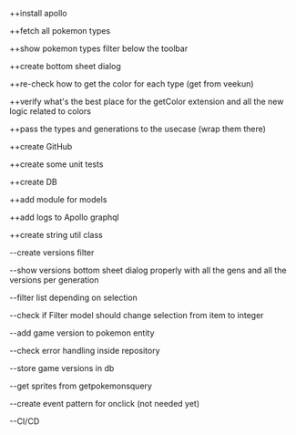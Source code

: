 ++install apollo

++fetch all pokemon types

++show pokemon types filter below the toolbar

++create bottom sheet dialog

++re-check how to get the color for each type (get from veekun)

++verify what's the best place for the getColor extension and all the new logic related to colors

++pass the types and generations to the usecase (wrap them there)

++create GitHub

++create some unit tests

++create DB

++add module for models

++add logs to Apollo graphql

++create string util class



--create versions filter

--show versions bottom sheet dialog properly with all the gens and all the versions per generation

--filter list depending on selection

--check if Filter model should change selection from item to integer

--add game version to pokemon entity

--check error handling inside repository

--store game versions in db

--get sprites from getpokemonsquery

--create event pattern for onclick (not needed yet)

--CI/CD



